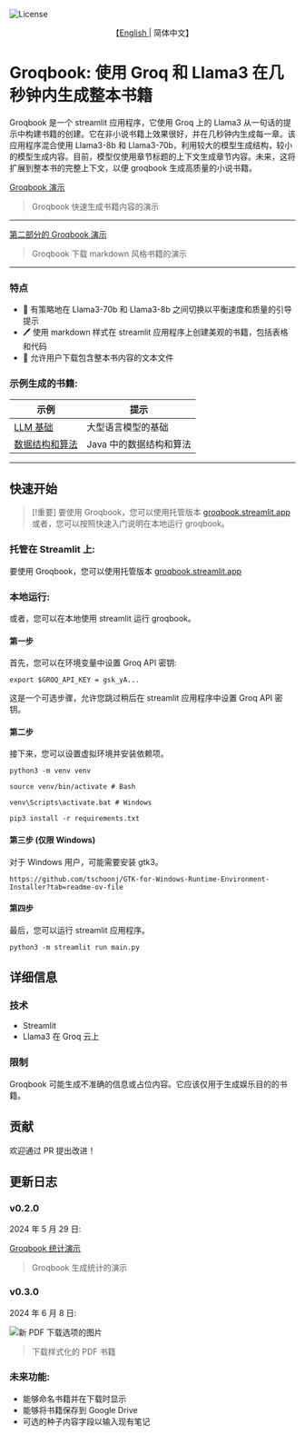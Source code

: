 ![License](https://img.shields.io/badge/license-MIT-green)

<p align="center">
    【<a href="README.md">English </a> | 简体中文】
</p>

# Groqbook: 使用 Groq 和 Llama3 在几秒钟内生成整本书籍

Groqbook 是一个 streamlit 应用程序，它使用 Groq 上的 Llama3 从一句话的提示中构建书籍的创建。它在非小说书籍上效果很好，并在几秒钟内生成每一章。该应用程序混合使用 Llama3-8b 和 Llama3-70b，利用较大的模型生成结构，较小的模型生成内容。目前，模型仅使用章节标题的上下文生成章节内容。未来，这将扩展到整本书的完整上下文，以便 groqbook 生成高质量的小说书籍。

[Groqbook 演示](https://github.com/Bklieger/groqbook/assets/62450410/3adb11cd-8264-4289-a28a-49dc5b3cf453)
> Groqbook 快速生成书籍内容的演示

---

[第二部分的 Groqbook 演示](https://github.com/Bklieger/groqbook/assets/62450410/5b0147fb-90f3-4584-8572-fa452545d833)
> Groqbook 下载 markdown 风格书籍的演示

---

### 特点

- 📖 有策略地在 Llama3-70b 和 Llama3-8b 之间切换以平衡速度和质量的引导提示
- 🖊️ 使用 markdown 样式在 streamlit 应用程序上创建美观的书籍，包括表格和代码
- 📂 允许用户下载包含整本书内容的文本文件

### 示例生成的书籍:

| 示例                                      | 提示                                                                                                                                |
| -------------------------------------------- | ------------------------------------------------------------------------------------------------------------------------------------------ |
| [LLM 基础](Example_1.md)             |  大型语言模型的基础                                       |
| [数据结构和算法](Example_2.md) | Java 中的数据结构和算法                                            |

---

## 快速开始

> [!重要]
> 要使用 Groqbook，您可以使用托管版本 [groqbook.streamlit.app](https://groqbook.streamlit.app)
> 或者，您可以按照快速入门说明在本地运行 groqbook。

### 托管在 Streamlit 上:

要使用 Groqbook，您可以使用托管版本 [groqbook.streamlit.app](https://groqbook.streamlit.app)

### 本地运行:

或者，您可以在本地使用 streamlit 运行 groqbook。

#### 第一步
首先，您可以在环境变量中设置 Groq API 密钥:

~~~
export $GROQ_API_KEY = gsk_yA...
~~~

这是一个可选步骤，允许您跳过稍后在 streamlit 应用程序中设置 Groq API 密钥。

#### 第二步
接下来，您可以设置虚拟环境并安装依赖项。

~~~
python3 -m venv venv
~~~

~~~
source venv/bin/activate # Bash

venv\Scripts\activate.bat # Windows
~~~

~~~
pip3 install -r requirements.txt
~~~

#### 第三步 (仅限 Windows)
对于 Windows 用户，可能需要安装 gtk3。

~~~
https://github.com/tschoonj/GTK-for-Windows-Runtime-Environment-Installer?tab=readme-ov-file
~~~

#### 第四步
最后，您可以运行 streamlit 应用程序。

~~~
python3 -m streamlit run main.py
~~~

## 详细信息

### 技术

- Streamlit
- Llama3 在 Groq 云上

### 限制

Groqbook 可能生成不准确的信息或占位内容。它应该仅用于生成娱乐目的的书籍。

## 贡献

欢迎通过 PR 提出改进！

## 更新日志

### v0.2.0
2024 年 5 月 29 日:

[Groqbook 统计演示](https://github.com/Bklieger/groqbook/assets/62450410/b7af2fd5-f587-44ae-bc6d-40c1233c8b7e)
> Groqbook 生成统计的演示

### v0.3.0
2024 年 6 月 8 日:

![新 PDF 下载选项的图片](assets/imgs/release_note_jun_8th.png)
> 下载样式化的 PDF 书籍

### 未来功能:
- 能够命名书籍并在下载时显示
- 能够将书籍保存到 Google Drive
- 可选的种子内容字段以输入现有笔记
